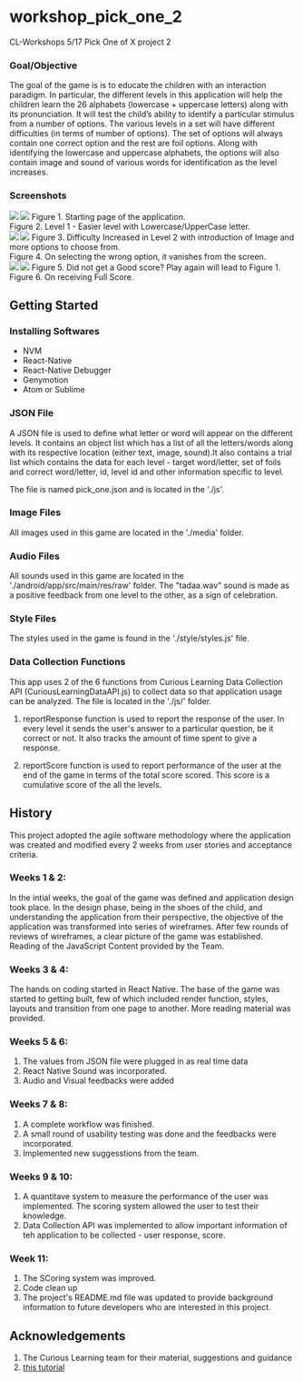 # workshop_pick_one_2
CL-Workshops 5/17 Pick One of X project 2

### Goal/Objective
The goal of the game is is to educate the children with an interaction paradigm. In particular, the different levels in this application will help the children learn the 26 alphabets (lowercase + uppercase letters) along with its pronunciation. It will test the child’s ability to identify a particular stimulus from a number of options.
The various levels in a set will have different difficulties (in terms of number of options). The set of options will always contain one correct option and the rest are foil options. 
Along with identifying the lowercase and uppercase alphabets, the options will also contain image and sound of various words for identification as the level increases. 

### Screenshots
<img align="left" src="./media/readmeImages/First.png" />
<img src="./media/readmeImages/Level1Text.png" />
Figure 1. Starting page of the application. <br/> 
Figure 2. Level 1 - Easier level with Lowercase/UpperCase letter. <br/>
<img align="left" src="./media/readmeImages/Level2Image.png" />
<img src="./media/readmeImages/Level2Part2.png" />
Figure 3. Difficulty Increased in Level 2 with introduction of Image and more options to choose from. <br/>
Figure 4. On selecting the wrong option, it vanishes from the screen. <br/>
<img align="left" src="./media/readmeImages/ScoreHalf.png" /> 
<img src="./media/readmeImages/Score.png" />
Figure 5. Did not get a Good score? Play again will lead to Figure 1. <br/>
Figure 6. On receiving Full Score. <br/>

## Getting Started

### Installing Softwares

* NVM
* React-Native
* React-Native Debugger
* Genymotion
* Atom or Sublime

### JSON File
A JSON file is used to define what letter or word will appear on the different levels. It contains an object list which has a list of all the letters/words along with its respective location (either text, image, sound).It also contains a trial list which contains the data for each level - target word/letter, set of foils and correct word/letter, id, level id and other information specific to level.   

The file is named pick_one.json and is located in the './js'. 

### Image Files
All images used in this game are located in the './media' folder.

### Audio Files
All sounds used in this game are located in the './android/app/src/main/res/raw' folder.
The "tadaa.wav" sound is made as a positive feedback from one level to the other, as a sign of celebration.

### Style Files
The styles used in the game is found in the './style/styles.js' file.

### Data Collection Functions
This app uses 2 of the 6 functions from Curious Learning Data Collection API
(CuriousLearningDataAPI.js) to collect data so that application usage
can be analyzed. The file is located in the './js/' folder.

1. reportResponse function is used to report the response of the user. In every level it sends the user's answer to a particular question, be it correct or not. It also tracks the amount of time spent to give a response.   

2. reportScore function is used to report performance of the user at the end of the game in terms of the total score scored. This score is a cumulative score of the all the levels.


## History
This project adopted the agile software methodology where the application was created
and modified every 2 weeks from user stories and acceptance criteria.

### Weeks 1 & 2:
In the intial weeks, the goal of the game was defined and application design took place. In the design phase, being in the shoes of the child, and understanding the application from their perspective, the objective of the application was transformed into series of wireframes. After few rounds of reviews of wireframes, a clear picture of the game was established. 
Reading of the JavaScript Content provided by the Team. 

### Weeks 3 & 4:
The hands on coding started in React Native. The base of the game was started to getting built, few of which included render function, styles, layouts and transition from one page to another. 
More reading material was provided. 

### Weeks 5 & 6:
1. The values from JSON file were plugged in as real time data
2. React Native Sound was incorporated.
3. Audio and Visual feedbacks were added

### Weeks 7 & 8:
1. A complete workflow was finished.
2. A small round of usability testing was done and the feedbacks were incorporated.
3. Implemented new suggesstions from the team.

### Weeks 9 & 10:
1. A quantitave system to measure the performance of the user was implemented. The scoring system allowed the user to test their knowledge. 
2. Data Collection API was implemented to allow important information of teh application to be collected - user response, score. 

### Week 11:
1. The SCoring system was improved. 
2. Code clean up
3. The project's README.md file was updated to provide background information to
future developers who are interested in this project.

## Acknowledgements
1. The Curious Learning team for their material, suggestions and guidance
2. [this tutorial](https://facebook.github.io/react-native/docs/tutorial.html)
